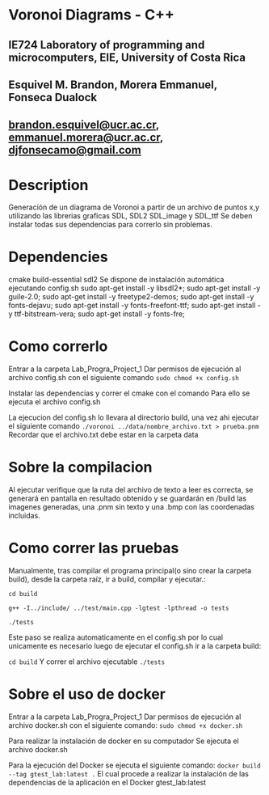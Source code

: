 # Voronoi Diagrams - C++
## IE724 Laboratory of programming and microcomputers, EIE, University of Costa Rica
## Esquivel M. Brandon, Morera Emmanuel, Fonseca Dualock
## brandon.esquivel@ucr.ac.cr, emmanuel.morera@ucr.ac.cr, djfonsecamo@gmail.com

# Description
Generación de un diagrama de Voronoi a partir de un archivo de puntos x,y utilizando las librerias graficas SDL, SDL2 SDL_image y SDL_ttf
Se deben instalar todas sus dependencias para correrlo sin problemas.

# Dependencies
cmake
build-essential
sdl2
Se dispone de instalación automática ejecutando config.sh
sudo apt-get install -y libsdl2*;
sudo apt-get install -y guile-2.0;
sudo apt-get install -y freetype2-demos;
sudo apt-get install -y fonts-dejavu;
sudo apt-get install -y fonts-freefont-ttf;
sudo apt-get install -y ttf-bitstream-vera;
sudo apt-get install -y fonts-fre;

# Como correrlo
Entrar a la carpeta Lab_Progra_Project_1
Dar permisos de ejecución al archivo config.sh con el siguiente comando
`sudo chmod +x config.sh`

Instalar las dependencias y correr el cmake con el comando
Para ello se ejecuta el archivo config.sh

La ejecucion del config.sh lo llevara al directorio build, una vez ahi ejecutar el siguiente comando
`./voronoi ../data/nombre_archivo.txt > prueba.pnm`
Recordar que el archivo.txt debe estar en la carpeta data

# Sobre la compilacion
Al ejecutar verifique que la ruta del archivo de texto a leer es correcta, se generará en pantalla en resultado obtenido y se guardarán en /build las imagenes generadas, una .pnm sin texto y una .bmp con las coordenadas incluidas.

# Como correr las pruebas

Manualmente, tras compilar el programa principal(o sino crear la carpeta build), desde la carpeta raíz, ir a build, compilar y ejecutar.:

`cd build`

`g++ -I../include/ ../test/main.cpp -lgtest -lpthread -o tests`

`./tests`

Este paso se realiza automaticamente en el config.sh por lo cual unicamente es necesario luego de ejecutar el config.sh ir a la carpeta build:

`cd build`
Y correr el archivo ejecutable
`./tests`
# Sobre el uso de docker
Entrar a la carpeta Lab_Progra_Project_1
Dar permisos de ejecución al archivo docker.sh con el siguiente comando:
`sudo chmod +x docker.sh`

Para realizar la instalación de docker en su computador
Se ejecuta el archivo docker.sh

Para la ejecución del Docker se ejecuta el siguiente comando:
`docker build --tag gtest_lab:latest .`
El cual procede a realizar la instalación de las dependencias de la aplicación en el Docker gtest_lab:latest
